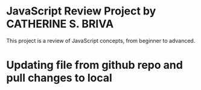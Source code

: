 # JavaScript Review Project by CATHERINE S. BRIVA
This project is a review of JavaScript concepts, from beginner to advanced.

# Updating file from github repo and pull changes to local